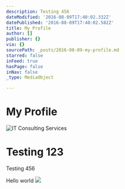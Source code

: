 ```yaml
---
description: Testing 456
dateModified: '2016-08-09T17:40:02.332Z'
datePublished: '2016-08-09T17:40:02.582Z'
title: My Profile
author: []
publisher: {}
via: {}
sourcePath: _posts/2016-08-09-my-profile.md
starred: false
inFeed: true
hasPage: false
inNav: false
_type: MediaObject

---
```

# My Profile
![IT Consulting Services](https://the-grid-user-content.s3-us-west-2.amazonaws.com/73c3a22d-e50a-4d25-82df-d65c08517cac.jpg)

# Testing 123

Testing 456

Hello world ![](https://the-grid-user-content.s3-us-west-2.amazonaws.com/aa0ee0b4-8c69-4b76-a178-256ee5ab9d9d.jpg)
